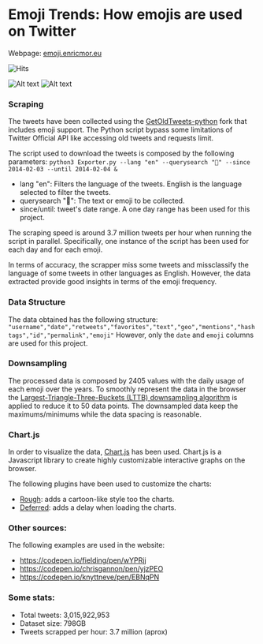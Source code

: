 # Emoji Trends: How emojis are used on Twitter

Webpage: [emoji.enricmor.eu](https://emoji.enricmor.eu)

![Hits](https://hitcounter.pythonanywhere.com/count/tag.svg?url=https%3A%2F%2Fgithub.com%2Fenric1994%2Femoji_trends)

![Alt text](img/demo.png?raw=true)
![Alt text](img/demo1.png?raw=true)


### Scraping
The tweets have been collected using the [GetOldTweets-python](https://github.com/fajarmf10/GetOldTweets-python) fork that includes emoji support. The Python script bypass some limitations of Twitter Official API like accessing old tweets and requests limit.

The script used to download the tweets is composed by the following parameters:
`python3 Exporter.py --lang "en" --querysearch "🍎" --since 2014-02-03 --until 2014-02-04 &`

* lang "en": Filters the language of the tweets. English is the language selected to filter the tweets.
* querysearch "🍎": The text or emoji to be collected.
* since/until: tweet's date range. A one day range has been used for this project.

The scraping speed is around 3.7 million tweets per hour when running the script in parallel. Specifically, one instance of the script has been used for each day and for each emoji.

In terms of accuracy, the scrapper miss some tweets and missclassify the language of some tweets in other languages as English. However, the data extracted provide good insights in terms of the emoji frequency.

### Data Structure
The data obtained has the following structure:
`"username","date","retweets","favorites","text","geo","mentions","hashtags","id","permalink","emoji"`
However, only the `date` and `emoji` columns are used for this project.

### Downsampling
The processed data is composed by 2405 values with the daily usage of each emoji over the years. To smoothly represent the data in the browser the [Largest-Triangle-Three-Buckets (LTTB) downsampling algorithm](https://github.com/devoxi/lttb-py) is applied to reduce it to 50 data points. The downsampled data keep the maximums/minimums while the data spacing is reasonable.

### Chart.js
In order to visualize the data, [Chart.js](https://www.chartjs.org/) has been used. 
Chart.js is a Javascript library to create highly customizable interactive graphs on the browser.

The following plugins have been used to customize the charts:

* [Rough](https://github.com/nagix/chartjs-plugin-rough): adds a cartoon-like style too the charts.
* [Deferred](https://github.com/chartjs/chartjs-plugin-deferred): adds a delay when loading the charts.


### Other sources:

The following examples are used in the website: 

* https://codepen.io/fielding/pen/wYPRjj
* https://codepen.io/chrisgannon/pen/yjzPEO
* https://codepen.io/knyttneve/pen/EBNqPN


### Some stats: 

* Total tweets: 3,015,922,953
* Dataset size: 798GB
* Tweets scrapped per hour: 3.7 million (aprox)
